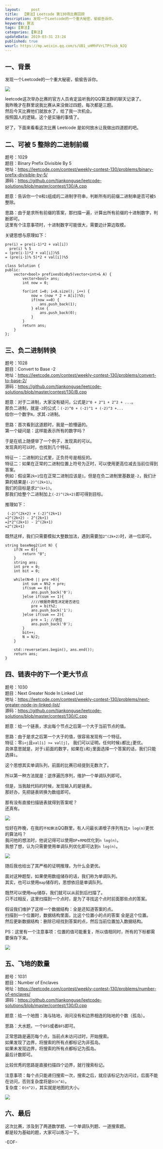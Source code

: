 ```yaml
---   
layout:     post  
title:  【算法】Leetcode 第130场比赛回顾  
description: 发现一个Leetcode的一个重大秘密，偷偷告诉你。    
keywords: 算法  
tags: [算法]    
categories: [算法]  
updateData: 2019-03-31 23:24   
published: true 
wxurl: https://mp.weixin.qq.com/s/UB1_uHMhFVrLTPtusb_NJQ  
---  
```



## 一、背景  


发现一个Leetcode的一个重大秘密，偷偷告诉你。  


![](/images/2019/03/leetcode-130-001.png)  


leetcode这次举办比赛的官方人员肯定监听我的QQ算法群的聊天记录了。  
我昨晚才在群里说我比赛从来没做过四题，每次都是三题。  
然后今天比赛他们就放水了，给了我一次机会。  
按照国人的逻辑，这个是实锤的事情了。  


好了，下面来看看这次比赛 Leetcode 是如何放水让我做出四道题的吧。  


## 二、可被 5 整除的二进制前缀  


题号：1029  
题目：Binary Prefix Divisible By 5  
地址：https://leetcode.com/contest/weekly-contest-130/problems/binary-prefix-divisible-by-5/  
源码：https://github.com/tiankonguse/leetcode-solutions/blob/master/contest/130/A.cpp  


题意：告诉你一个`0`和`1`组成的二进制字符串，判断所有的前缀二进制串是否可被`5`整除。  


思路：由于是求所有前缀的答案，那扫描一遍，计算出所有前缀的十进制数字，判断即可。  
这里有个注意事项时，十进制数字可能很大，需要边计算边取模。  


关键思想与原理如下：  


```
pre(i) = pre(i-1)*2 + val[i])
  pre(i) % 5
= (pre(i-1)*2 + val[i])%5
= (pre(i-1)% 5)*2 + val[i])%5
```


```
class Solution {
public:
    vector<bool> prefixesDivBy5(vector<int>& A) {
        vector<bool> ans;
        int now = 0;

        for(int i=0; i<A.size(); i++) {
            now = (now * 2 + A[i])%5;
            if(now ==0) {
                ans.push_back(1);
            } else {
                ans.push_back(0);
            }
        }
        return ans;
    }
};
```


## 三、负二进制转换  

题号：1028  
题目：Convert to Base -2  
地址：https://leetcode.com/contest/weekly-contest-130/problems/convert-to-base-2/  
源码：https://github.com/tiankonguse/leetcode-solutions/blob/master/contest/130/B.cpp  


题意：对于二进制，大家没有疑问，公式是`2^0 + 2^1 + 2^2 + ...`。  
那负二进制，就是`-2`的公式：`(-2)^0 + (-2)^1 + (-2)^3 +...`  
给你一个数字`N`，求其`-2`进制。  


思路：首次看到这道题时，我是一脸懵逼的。  
第一个疑问是：这样能表示所有的数字吗？  


于是在纸上随便举了一个例子，发现真的可以。  
发现真的可以时，也找到几个特征。  


特征一：二进制的公式里，正负符号是相反的。  
特征二：如果在正常的二进制位置上符号为正时，可以使用更高位减去当前位得到答案。  
例如：假设第`2k+1`位在正常二进制应该是`1`，但是在负二进制里基数是`-2`，我们计算的结果是`(-2)^(2k+1)`。  
我们的目标是求`2^(k+1)`。  
那我们给整个二进制加上`(-2)^(2k+2)`即可得到目标。  


推理如下：  


```
 (-2)^(2k+2) + (-2)^(2k+1)  
=2^(2k+2) - 2^(2k+1)  
=2*2^(2k+1) - 2^(2k+1)  
=2^(2k+1)  
```


既然这样，我们只需要模拟大整数加法，遇到需要加`2^(2k+2)`时，进一位即可。  



```
string baseNeg2(int N) {
    if(N == 0){
        return "0";
    }
    string ans;
    int pre = 0;
    int bit = 0;

    while(N>0 || pre >0){
        int sum = N%2 + pre;
        if(sum == 0){
            ans.push_back('0');
        }else if(sum == 1){
            ////根据奇偶性决定是否进位
            pre = bit%2;
            ans.push_back('1');
        }else if(sum == 2){
            pre = 1; //进位
            ans.push_back('0');
        }
        bit++;
        N = N/2;
    }

    std::reverse(ans.begin(), ans.end());
    return ans;
}
```


## 四、链表中的下一个更大节点  


题号：1030  
题目：Next Greater Node In Linked List   
地址：https://leetcode.com/contest/weekly-contest-130/problems/next-greater-node-in-linked-list/  
源码：https://github.com/tiankonguse/leetcode-solutions/blob/master/contest/130/C.cpp


题意：给一个链表，求出每个节点之后第一个大于当前节点的值。  


思路：由于是求之后第一个大于的值，很容易发现有一个特征。  
特征：零`i<j`且`val[i] >= val[j]`， 我们可以证明，任何时候`i`都比`j`更优。  
具体意思就是，对于`i`前面的数字，如果在`i`和`j`里面选择一个答案的话，我们只能选择`i`。  


这个思想其实单调队列，前面的比赛已经提到无数次了。  


所以第一种方法就是：逆序遍历序列，维护一个单调队列即可。  


但是，当我敲代码的时候，发现输入的是链表。  
那好办，先把链表转换为数组即可。  


那有没有直接扫描链表就得到答案呢？  
还真有。  


![](/images/2019/03/leetcode-130-003.png)  


恰好在昨晚，在我的`不知算法`QQ群里，有人问最长递增子序列有比`n log(n)`更优的算法吗？  
我问他的想法时，他说记得可以使用`DP`+`RMQ`优化到`n log(n)`。  
我想了想，认为只需要使用单调队列优化即可达到`n log(n)`。  


![](/images/2019/03/leetcode-130-002.png)  


随后我也给出了其严格的证明推理，为什么会更优。  


面对这种题型，如果使用数组储存的话，我们称为单调队列。  
其实，也可以使用`map`储存的，思想依旧是单调队列。  


既然可以使用`map`储存，我们就可以从前到后扫描了。  
只不过相反，这里扫描到一个点时，是为了寻找这个点时前面那些点的答案。  


假设我们维护了这样一个数据结构：全是还知道答案的点。  
扫描到一个位置时，数据结构里面，比这个位置小的点的答案 全是这个位置。  
然后更新数据结构：删除已经找到答案的点，然后当前位置加入数据结构。  


PS：这里有一个注意事项：位置的值可能重复，所以值相同时，所有的下标都需要保存下来。  


![](/images/2019/03/leetcode-130-004.png)  

## 五、飞地的数量  


题号：1031  
题目：Number of Enclaves   
地址：https://leetcode.com/contest/weekly-contest-130/problems/number-of-enclaves/  
源码：https://github.com/tiankonguse/leetcode-solutions/blob/master/contest/130/D.cpp  


题意：给一个地图：海与陆地，询问没有和边界相连的陆地的个数（孤岛）。  


思路：大水题，一个`DFS`或者`BFS`即可。  


正常思路是遍历每个点，当前点未访问过时，开始搜索。  
如果发现了边界，将搜索的所有点都标记为非孤岛。  
如果未发现边界，将搜索的所有点都标记为孤岛。  
最后计数即可。  


比较优秀的思路是直接扫描四个边界，就行搜索标记。  


注意事项：每个点只能递归搜索一次，搜索之后，就应该标记为访问过，后面不能在访问，否则复杂度将是`O(n^4)`。  
复杂度：`O(n^2)`，其实就是地图的大小。  


![](/images/2019/03/leetcode-130-005.png)  


## 六、最后  


这次比赛，涉及到了两道数学题、一个单调队列题、一道搜索题。  
都是较为基础的题，大家可以练习一下。  



-EOF-  


